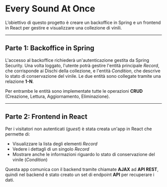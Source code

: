 # Every Sound At Once

L’obiettivo di questo progetto è creare un backoffice in Spring e un frontend in React per gestire e visualizzare una collezione di vinili.

---

## Parte 1: Backoffice in Spring

L'accesso al backoffice richiederà un'autenticazione gestita da Spring Security. Una volta loggato, l'utente potrà gestire l'entità principale *Record*, che corrisponde ai Dischi della collezione, e l'entità *Condition*, che descrive lo stato di conservazione del vinile. 
Le due entità sono collegate tramite una relazione **1-N**.

Per entrambe le entità sono implementate tutte le operazioni **CRUD** (Creazione, Lettura, Aggiornamento, Eliminazione).

---

## Parte 2: Frontend in React

Per i visitatori non autenticati (*guest*) è stata creata un'app in React che permette di:

- Visualizzare la lista degli elementi *Record*
- Vedere i dettagli di un singolo *Record*
- Mostrare anche le informazioni riguardo lo stato di conservazione del vinile (*Condition*)

Questa app comunica con il backend tramite chiamate **AJAX** ad **API REST**, quindi nel backend è stato creato un set di endpoint **API** per recuperare i dati.